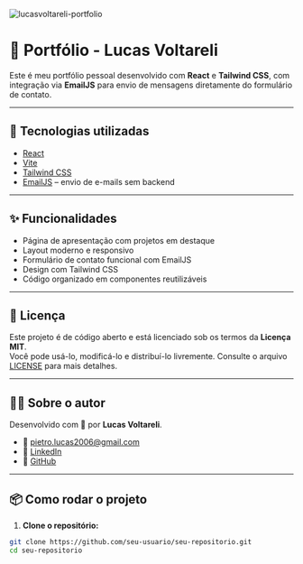 ![lucasvoltareli-portfolio](https://github.com/user-attachments/assets/548e16ef-4470-43be-9846-1e9dfdd6dfb2)

# 💼 Portfólio - Lucas Voltareli

Este é meu portfólio pessoal desenvolvido com **React** e **Tailwind CSS**, com integração via **EmailJS** para envio de mensagens diretamente do formulário de contato.

---

## 🚀 Tecnologias utilizadas

- [React](https://reactjs.org/)
- [Vite](https://vitejs.dev/)
- [Tailwind CSS](https://tailwindcss.com/)
- [EmailJS](https://www.emailjs.com/) – envio de e-mails sem backend

---

## ✨ Funcionalidades

- Página de apresentação com projetos em destaque
- Layout moderno e responsivo
- Formulário de contato funcional com EmailJS
- Design com Tailwind CSS
- Código organizado em componentes reutilizáveis

---

## 📄 Licença

Este projeto é de código aberto e está licenciado sob os termos da **Licença MIT**.  
Você pode usá-lo, modificá-lo e distribuí-lo livremente. Consulte o arquivo [LICENSE](./LICENSE) para mais detalhes.

---

## 🙋‍♂️ Sobre o autor

Desenvolvido com 💙 por **Lucas Voltareli**.

- 📧 pietro.lucas2006@gmail.com
- 💼 [LinkedIn](https://linkedin.com/in/lucasvoltareli)
- 🐙 [GitHub](https://github.com/lucasvoltareli)

---

## 📦 Como rodar o projeto

1. **Clone o repositório:**

```bash
git clone https://github.com/seu-usuario/seu-repositorio.git
cd seu-repositorio
